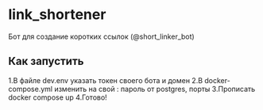 # link_shortener
Бот для создание коротких ссылок (@short_linker_bot)

## Как запустить 
1.В файле dev.env указать токен своего бота и домен
2.В docker-compose.yml изменить на свой : пароль от postgres, порты 
3.Прописать docker compose up
4.Готово!

